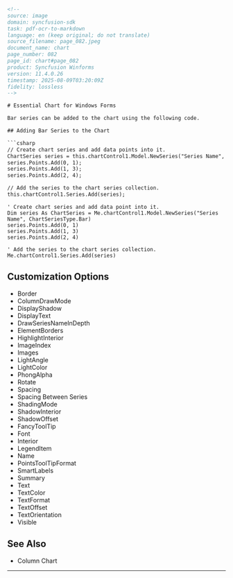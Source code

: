 ```html
<!-- 
source: image
domain: syncfusion-sdk
task: pdf-ocr-to-markdown
language: en (keep original; do not translate)
source_filename: page_082.jpeg
document_name: chart
page_number: 082
page_id: chart#page_082
product: Syncfusion Winforms
version: 11.4.0.26
timestamp: 2025-08-09T03:20:09Z
fidelity: lossless
-->

# Essential Chart for Windows Forms

Bar series can be added to the chart using the following code.

## Adding Bar Series to the Chart

```csharp
// Create chart series and add data points into it.
ChartSeries series = this.chartControl1.Model.NewSeries("Series Name", ChartSeriesType.Bar);
series.Points.Add(0, 1);
series.Points.Add(1, 3);
series.Points.Add(2, 4);

// Add the series to the chart series collection.
this.chartControl1.Series.Add(series);
```

```vb.net
' Create chart series and add data point into it.
Dim series As ChartSeries = Me.chartControl1.Model.NewSeries("Series Name", ChartSeriesType.Bar)
series.Points.Add(0, 1)
series.Points.Add(1, 3)
series.Points.Add(2, 4)

' Add the series to the chart series collection.
Me.chartControl1.Series.Add(series)
```

## Customization Options

- Border
- ColumnDrawMode
- DisplayShadow
- DisplayText
- DrawSeriesNameInDepth
- ElementBorders
- HighlightInterior
- ImageIndex
- Images
- LightAngle
- LightColor
- PhongAlpha
- Rotate
- Spacing
- Spacing Between Series
- ShadingMode
- ShadowInterior
- ShadowOffset
- FancyToolTip
- Font
- Interior
- LegendItem
- Name
- PointsToolTipFormat
- SmartLabels
- Summary
- Text
- TextColor
- TextFormat
- TextOffset
- TextOrientation
- Visible

## See Also

- Column Chart

---

<!-- tags: [chart, bar series, customization options, essential chart for windows forms, syncfusion winforms] keywords: [create chart series, add data points, add series to collection, column draw mode, display shadow, display text, element borders, highlight interior, image index, light angle, light color, phong alpha, rotate, shading mode, shadow interior, shadow offset, tooltip, smart labels, summary, text color, text format, text offset, text orientation, visibility] -->
```